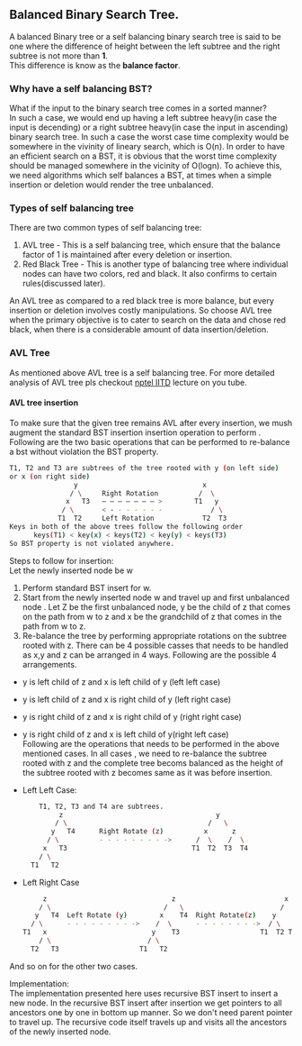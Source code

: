 ## Balanced Binary Search Tree.

A balanced Binary tree or a self balancing binary search tree is said to be one where the difference of height between the left subtree and the right subtree is not more than **1**.  
This difference is know as the **balance factor**.

### Why have a self balancing BST?

What if the input to the binary search tree comes in a sorted manner?  
In such a case, we would end up having a left subtree heavy(in case the input is decending) or a right subtree heavy(in case the input in ascending) binary search tree. In such a case the worst case time complexity would be somewhere in the vivinity of lineary search, which is O(n). In order to have an efficient search on a BST, it is obvious that the worst time complexity should be managed somewhere in the vicinity of O(logn). To achieve this, we need algorithms which self balances a BST, at times when a simple insertion or deletion would render the tree unbalanced.

### Types of self balancing tree

There are two common types of self balancing tree:  
1. AVL tree - This is a self balancing tree, which ensure that the balance factor of 1 is maintained after every deletion or insertion.  
2. Red Black Tree - This is another type of balancing tree where individual nodes can have two colors, red and black. It also confirms to certain rules(discussed later).  

An AVL tree as compared to a red black tree is more balance, but every insertion or deletion involves costly manipulations. So choose AVL tree when the primary objective is to cater to search on the data and chose red black, when there is a considerable amount of data insertion/deletion.  

### AVL Tree

As mentioned above AVL tree is a self balancing tree. For more detailed analysis of AVL tree pls checkout [nptel IITD](https://www.youtube.com/watch?v=TbvhGcf6UJU) lecture on you tube.  

#### AVL tree insertion

To make sure that the given tree remains AVL after every insertion, we mush augment the standard BST insertion insertion operation to perform .  
Following are the two basic operations that can be performed to re-balance a bst without violation the BST property.  
```sh
T1, T2 and T3 are subtrees of the tree rooted with y (on left side) 
or x (on right side)           
                y                               x
               / \     Right Rotation          /  \
              x   T3   – – – – – – – >        T1   y 
             / \       < - - - - - - -            / \
            T1  T2     Left Rotation            T2  T3
Keys in both of the above trees follow the following order 
      keys(T1) < key(x) < keys(T2) < key(y) < keys(T3)
So BST property is not violated anywhere.

```

Steps to follow for insertion:  
Let the newly inserted node be w  
1. Perform standard BST insert for w.  
2. Start from the newly inserted node w and travel up and first unbalanced node . Let Z be the first unbalanced node, y be the child of z that comes on the path from w to z and x be the grandchild of z that comes in the path from w to z.  
3. Re-balance the tree by performing appropriate rotations on the subtree rooted with z. There can be 4 possible casses that needs to be handled as x,y and z can be arranged in 4 ways. Following are the possible 4 arrangements.   
- y is left child of z and x is left child of y (left left case)  
- y is left child of z and x is right child of y (left right case)  
- y is right child of z and x is right child of y (right right case)  
- y is right child of z and x is left child of y(right left case)  
Following are the operations that needs to be performed in the above mentioned cases. In all cases , we need to re-balance the subtree rooted with z and the complete tree becoms balanced as the height of the subtree rooted with z becomes same as it was before insertion.   

- Left Left Case:  
 	```sh
 		T1, T2, T3 and T4 are subtrees.
	         z                                      y 
	        / \                                   /   \
	       y   T4      Right Rotate (z)          x      z
	      / \          - - - - - - - - ->      /  \    /  \ 
	     x   T3                               T1  T2  T3  T4
	    / \
	  T1   T2	
 	```
- Left Right Case  
 	```sh
 	     z                               z                           x
	    / \                            /   \                        /  \ 
	   y   T4  Left Rotate (y)        x    T4  Right Rotate(z)    y      z
	  / \      - - - - - - - - ->    /  \      - - - - - - - ->  / \    / \
	T1   x                          y    T3                    T1  T2 T3  T4
	    / \                        / \
	  T2   T3                    T1   T2
 	```
And so on for the other two cases.  

Implementation:  
The implementation presented here uses recursive BST insert to insert a new node. In the recursive BST insert after insertion we get pointers to all ancestors one by one in bottom up manner. So we don't need parent pointer to travel up. The recursive code itself travels up and visits all the ancestors of the newly inserted node.  




